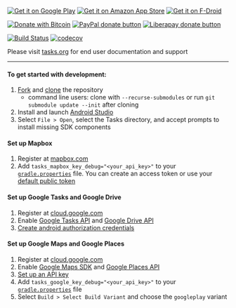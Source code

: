 [![Get it on Google Play](https://img.shields.io/github/release-pre/tasks/tasks.svg?label=google%20play%20store)](https://play.google.com/store/apps/details?id=org.tasks&utm_source=global_co&utm_medium=prtnr&utm_content=Mar2515&utm_campaign=PartBadge&pcampaignid=MKT-Other-global-all-co-prtnr-py-PartBadge-Mar2515-1)
[![Get it on Amazon App Store](https://img.shields.io/github/release/tasks/tasks.svg?label=amazon%20app%20store)](https://www.amazon.com/gp/product/B00QHGTL7O/ref=mas_pm_tasks_astrid_to_do_list_clone)
[![Get it on F-Droid](https://img.shields.io/f-droid/v/org.tasks.svg)](https://f-droid.org/packages/org.tasks/)

[![Donate with Bitcoin](https://img.shields.io/badge/bitcoin-donate-yellow.svg?logo=bitcoin)](https://en.cryptobadges.io/donate/136mW34jW3cmZKhxuTDn3tHXMRwbbaRU8s)
[![PayPal donate button](https://img.shields.io/badge/paypal-donate-yellow.svg?logo=paypal)](https://www.paypal.com/cgi-bin/webscr?cmd=_donations&business=alex@tasks.org)
[![Liberapay donate button](https://img.shields.io/liberapay/receives/tasks.svg?logo=liberapay)](https://liberapay.com/tasks/donate)

[![Build Status](https://travis-ci.org/tasks/tasks.svg?branch=master)](https://travis-ci.org/tasks/tasks) [![codecov](https://codecov.io/gh/tasks/tasks/branch/master/graph/badge.svg)](https://codecov.io/gh/tasks/tasks)

Please visit [tasks.org](https://tasks.org) for end user documentation and support

---

#### To get started with development:
1. [Fork](https://help.github.com/articles/fork-a-repo/) and [clone](https://help.github.com/articles/cloning-a-repository/) the repository
    * command line users: clone with `--recurse-submodules` or run `git submodule update --init` after cloning
2. Install and launch [Android Studio](https://developer.android.com/studio/index.html)
3. Select `File > Open`, select the Tasks directory, and accept prompts to install missing SDK components

#### Set up Mapbox
1. Register at [mapbox.com](https://www.mapbox.com)
2. Add `tasks_mapbox_key_debug="<your_api_key>"` to your [`gradle.properties`](https://docs.gradle.org/current/userguide/build_environment.html#sec:gradle_configuration_properties) file. You can create an access token or use your [default public token](https://docs.mapbox.com/help/glossary/access-token/#default-public-token)

#### Set up Google Tasks and Google Drive
1. Register at [cloud.google.com](https://cloud.google.com)
2. Enable [Google Tasks API](https://console.cloud.google.com/apis/library/tasks.googleapis.com) and [Google Drive API](https://console.cloud.google.com/apis/library/drive.googleapis.com)
3. [Create android authorization credentials](https://developers.google.com/identity/protocols/OAuth2InstalledApp#creatingcred)

#### Set up Google Maps and Google Places
1. Register at [cloud.google.com](https://cloud.google.com)
2. Enable [Google Maps SDK](https://console.cloud.google.com/apis/library/maps-android-backend.googleapis.com) and [Google Places API](https://console.cloud.google.com/apis/library/places-backend.googleapis.com)
3. [Set up an API key](https://cloud.google.com/video-intelligence/docs/common/auth#set_up_an_api_key)
4. Add `tasks_google_key_debug="<your_api_key>"` to your [`gradle.properties`](https://docs.gradle.org/current/userguide/build_environment.html#sec:gradle_configuration_properties) file
5. Select `Build > Select Build Variant` and choose the `googleplay` variant
